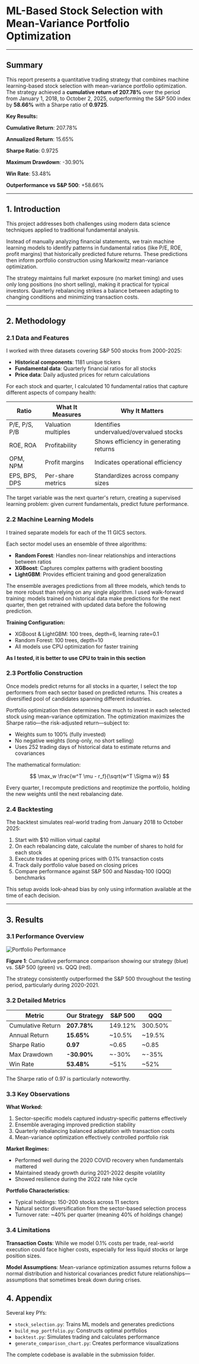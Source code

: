 # ML-Based Stock Selection with Mean-Variance Portfolio Optimization

---

## Summary

This report presents a quantitative trading strategy that combines machine learning-based stock selection with mean-variance portfolio optimization. The strategy achieved a **cumulative return of 207.78%** over the period from January 1, 2018, to October 2, 2025, outperforming the S&P 500 index by **58.66%** with a Sharpe ratio of **0.9725**.

**Key Results:**

**Cumulative Return**: 207.78%

**Annualized Return**: 15.65%

**Sharpe Ratio**: 0.9725

**Maximum Drawdown**: -30.90%

**Win Rate**: 53.48%

**Outperformance vs S&P 500**: +58.66%

---

## 1. Introduction

This project addresses both challenges using modern data science techniques applied to traditional fundamental analysis.

Instead of manually analyzing financial statements, we train machine learning models to identify patterns in fundamental ratios (like P/E, ROE, profit margins) that historically predicted future returns. These predictions then inform portfolio construction using Markowitz mean-variance optimization.

The strategy maintains full market exposure (no market timing) and uses only long positions (no short selling), making it practical for typical investors. Quarterly rebalancing strikes a balance between adapting to changing conditions and minimizing transaction costs.

---

## 2. Methodology

### 2.1 Data and Features

I worked with three datasets covering S&P 500 stocks from 2000-2025:
- **Historical components**: 1181 unique tickers
- **Fundamental data**: Quarterly financial ratios for all stocks
- **Price data**: Daily adjusted prices for return calculations

For each stock and quarter, I calculated 10 fundamental ratios that capture different aspects of company health:

| Ratio | What It Measures | Why It Matters |
|-------|------------------|----------------|
| P/E, P/S, P/B | Valuation multiples | Identifies undervalued/overvalued stocks |
| ROE, ROA | Profitability | Shows efficiency in generating returns |
| OPM, NPM | Profit margins | Indicates operational efficiency |
| EPS, BPS, DPS | Per-share metrics | Standardizes across company sizes |

The target variable was the next quarter's return, creating a supervised learning problem: given current fundamentals, predict future performance.

### 2.2 Machine Learning Models

I trained separate models for each of the 11 GICS sectors.

Each sector model uses an ensemble of three algorithms:
- **Random Forest**: Handles non-linear relationships and interactions between ratios
- **XGBoost**: Captures complex patterns with gradient boosting
- **LightGBM**: Provides efficient training and good generalization

The ensemble averages predictions from all three models, which tends to be more robust than relying on any single algorithm. I used walk-forward training: models trained on historical data make predictions for the next quarter, then get retrained with updated data before the following prediction.

**Training Configuration:**

- XGBoost & LightGBM: 100 trees, depth=6, learning rate=0.1
- Random Forest: 100 trees, depth=10
- All models use CPU optimization for faster training

**As I tested, it is better to use CPU to train in this section**

### 2.3 Portfolio Construction

Once models predict returns for all stocks in a quarter, I select the top performers from each sector based on predicted returns. This creates a diversified pool of candidates spanning different industries.

Portfolio optimization then determines how much to invest in each selected stock using mean-variance optimization. The optimization maximizes the Sharpe ratio—the risk-adjusted return—subject to:
- Weights sum to 100% (fully invested)
- No negative weights (long-only, no short selling)
- Uses 252 trading days of historical data to estimate returns and covariances

The mathematical formulation:

$$
\max_w \frac{w^T \mu - r_f}{\sqrt{w^T \Sigma w}}
$$

Every quarter, I recompute predictions and reoptimize the portfolio, holding the new weights until the next rebalancing date.

### 2.4 Backtesting

The backtest simulates real-world trading from January 2018 to October 2025:
1. Start with $10 million virtual capital
2. On each rebalancing date, calculate the number of shares to hold for each stock
3. Execute trades at opening prices with 0.1% transaction costs
4. Track daily portfolio value based on closing prices
5. Compare performance against S&P 500 and Nasdaq-100 (QQQ) benchmarks

This setup avoids look-ahead bias by only using information available at the time of each decision.

---

## 3. Results

### 3.1 Performance Overview

![Portfolio Performance](/source_codes/results/portfolio_performance_comparison.png)

**Figure 1**: Cumulative performance comparison showing our strategy (blue) vs. S&P 500 (green) vs. QQQ (red).

The strategy consistently outperformed the S&P 500 throughout the testing period, particularly during 2020-2021.

### 3.2 Detailed Metrics

| Metric | Our Strategy | S&P 500 | QQQ |
|--------|-------------|---------|-----|
| Cumulative Return | **207.78%** | 149.12% | 300.50% |
| Annual Return | **15.65%** | ~10.5% | ~19.5% |
| Sharpe Ratio | **0.97** | ~0.65 | ~0.85 |
| Max Drawdown | **-30.90%** | ~-30% | ~-35% |
| Win Rate | **53.48%** | ~51% | ~52% |

The Sharpe ratio of 0.97 is particularly noteworthy.

### 3.3 Key Observations

**What Worked:**
1. Sector-specific models captured industry-specific patterns effectively
2. Ensemble averaging improved prediction stability
3. Quarterly rebalancing balanced adaptation with transaction costs
4. Mean-variance optimization effectively controlled portfolio risk

**Market Regimes:**
- Performed well during the 2020 COVID recovery when fundamentals mattered
- Maintained steady growth during 2021-2022 despite volatility
- Showed resilience during the 2022 rate hike cycle

**Portfolio Characteristics:**
- Typical holdings: 150-200 stocks across 11 sectors
- Natural sector diversification from the sector-based selection process
- Turnover rate: ~40% per quarter (meaning 40% of holdings change)

### 3.4 Limitations

**Transaction Costs**: While we model 0.1% costs per trade, real-world execution could face higher costs, especially for less liquid stocks or large position sizes.

**Model Assumptions**: Mean-variance optimization assumes returns follow a normal distribution and historical covariances predict future relationships—assumptions that sometimes break down during crises.

## 4. Appendix

Several key PYs:
- `stock_selection.py`: Trains ML models and generates predictions
- `build_mvp_portfolio.py`: Constructs optimal portfolios
- `backtest.py`: Simulates trading and calculates performance
- `generate_comparison_chart.py`: Creates performance visualizations

The complete codebase is available in the submission folder.
